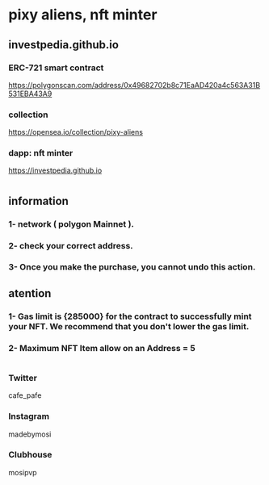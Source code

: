# pixy aliens, nft minter
## investpedia.github.io

### ERC-721 smart contract 
https://polygonscan.com/address/0x49682702b8c71EaAD420a4c563A31B531EBA43A9

### collection
https://opensea.io/collection/pixy-aliens

### dapp: nft minter
https://investpedia.github.io

#
## information
### 1- network ( polygon Mainnet ). 
### 2- check your correct address.
### 3- Once you make the purchase, you cannot undo this action.

## atention
### 1- Gas limit is {285000} for the contract to successfully mint your NFT. We recommend that you don't lower the gas limit.
### 2- Maximum NFT Item allow on an Address = 5

#
### Twitter
cafe_pafe
### Instagram
madebymosi
### Clubhouse
mosipvp

